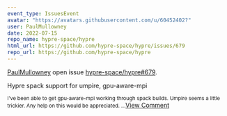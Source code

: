 ```yaml
---
event_type: IssuesEvent
avatar: "https://avatars.githubusercontent.com/u/60452402?"
user: PaulMullowney
date: 2022-07-15
repo_name: hypre-space/hypre
html_url: https://github.com/hypre-space/hypre/issues/679
repo_url: https://github.com/hypre-space/hypre
---
```


<a href='https://github.com/PaulMullowney' target='_blank'>PaulMullowney</a> open issue <a href='https://github.com/hypre-space/hypre/issues/679' target='_blank'>hypre-space/hypre#679</a>.

<p>Hypre spack support for umpire, gpu-aware-mpi</p><small>I've been able to get gpu-aware-mpi working through spack builds. Umpire seems a little trickier. Any help on this would be appreciated....</small><a href='https://github.com/hypre-space/hypre/issues/679' target='_blank'>View Comment</a>
